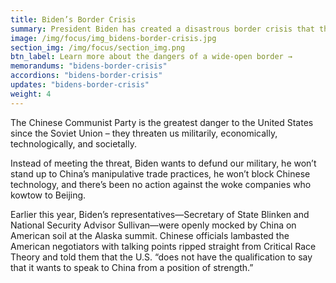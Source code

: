 ```yaml
---
title: Biden’s Border Crisis
summary: President Biden has created a disastrous border crisis that threatens the security of Americans, and it’s only getting worse. Thousands of Americans are dying because of the humanitarian, drug, and crime crises at the U.S./Mexico border. Yet, the Biden administration continues to defend their dangerous policies.
image: /img/focus/img_bidens-border-crisis.jpg
section_img: /img/focus/section_img.png
btn_label: Learn more about the dangers of a wide-open border →
memorandums: "bidens-border-crisis"
accordions: "bidens-border-crisis"
updates: "bidens-border-crisis"
weight: 4
---
```



The Chinese Communist Party is the greatest danger to the United States since the Soviet Union – they threaten us militarily, economically, technologically, and societally.

Instead of meeting the threat, Biden wants to defund our military, he won’t stand up to China’s manipulative trade practices, he won’t block Chinese technology, and there’s been no action against the woke companies who kowtow to Beijing.

Earlier this year, Biden’s representatives—Secretary of State Blinken and National Security Advisor Sullivan—were openly mocked by China on American soil at the Alaska summit. Chinese officials lambasted the American negotiators with talking points ripped straight from Critical Race Theory and told them that the U.S. “does not have the qualification to say that it wants to speak to China from a position of strength.”